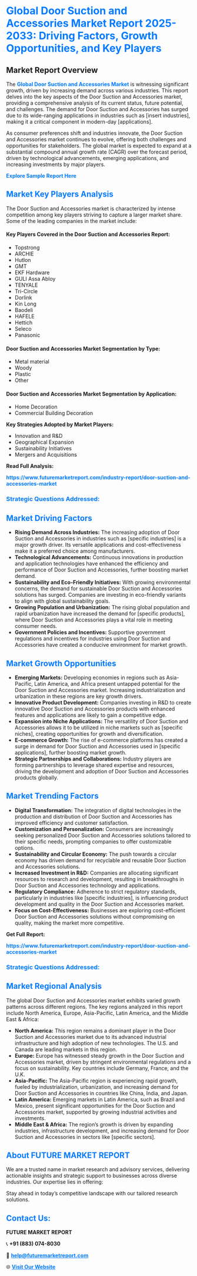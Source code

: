<h1 style="color: #007BFF;">Global Door Suction and Accessories Market Report 2025-2033: Driving Factors, Growth Opportunities, and Key Players</h1>

<section id="overview">
<h2>Market Report Overview</h2>
<p>The <a href="https://www.futuremarketreport.com/industry-report/door-suction-and-accessories-market" style="color: #007BFF; text-decoration: none;"><strong>Global Door Suction and Accessories Market</strong></a> is witnessing significant growth, driven by increasing demand across various industries. This report delves into the key aspects of the Door Suction and Accessories market, providing a comprehensive analysis of its current status, future potential, and challenges. The demand for Door Suction and Accessories has surged due to its wide-ranging applications in industries such as [insert industries], making it a critical component in modern-day [applications].</p>
<p>As consumer preferences shift and industries innovate, the Door Suction and Accessories market continues to evolve, offering both challenges and opportunities for stakeholders. The global market is expected to expand at a substantial compound annual growth rate (CAGR) over the forecast period, driven by technological advancements, emerging applications, and increasing investments by major players.</p>
</section>

<section id="overview">
<p><a href="https://www.futuremarketreport.com/request-sample/reportId=84564" style="color: #007BFF; text-decoration: none;"><strong>Explore Sample Report Here</strong></a></p>
</section>

<section id="key-players">
<h2 style="color: #007BFF;">Market Key Players Analysis</h2>
<p>The Door Suction and Accessories market is characterized by intense competition among key players striving to capture a larger market share. Some of the leading companies in the market include:</p>
<h4>Key Players Covered in the Door Suction and Accessories Report:</h4>
<ul><li>Topstrong</li><li>ARCHIE</li><li>Hutlon</li><li>GMT</li><li>EKF Hardware</li><li>GULI Assa Abloy</li><li>TENYALE</li><li>Tri-Circle</li><li>Dorlink</li><li>Kin Long</li><li>Baodeli</li><li>HAFELE</li><li>Hettich</li><li>Seleco</li><li>Panasonic</li></ul>
<h4>Door Suction and Accessories Market Segmentation by Type:</h4>
<ul><li>Metal material</li><li>Woody</li><li>Plastic</li><li>Other</li></ul>

<h4>Door Suction and Accessories Market Segmentation by Application:</h4>
<ul><li>Home Decoration</li><li>Commercial Building Decoration</li></ul>
<p><strong>Key Strategies Adopted by Market Players:</strong></p>
<ul>
<li>Innovation and R&D</li>
<li>Geographical Expansion</li>
<li>Sustainability Initiatives</li>
<li>Mergers and Acquisitions</li>
</ul>
</section>

<section>
<p><strong>Read Full Analysis: </strong></p><a href="https://www.futuremarketreport.com/industry-report/door-suction-and-accessories-market" style="color: #007BFF; text-decoration: none;"><strong>https://www.futuremarketreport.com/industry-report/door-suction-and-accessories-market</strong></a>
<h3 style="color: #007BFF;">Strategic Questions Addressed:</h3>
</section>

<section id="driving-factors">
<h2 style="color: #007BFF;">Market Driving Factors</h2>
<ul>
<li><strong>Rising Demand Across Industries:</strong> The increasing adoption of Door Suction and Accessories in industries such as [specific industries] is a major growth driver. Its versatile applications and cost-effectiveness make it a preferred choice among manufacturers.</li>
<li><strong>Technological Advancements:</strong> Continuous innovations in production and application technologies have enhanced the efficiency and performance of Door Suction and Accessories, further boosting market demand.</li>
<li><strong>Sustainability and Eco-Friendly Initiatives:</strong> With growing environmental concerns, the demand for sustainable Door Suction and Accessories solutions has surged. Companies are investing in eco-friendly variants to align with global sustainability goals.</li>
<li><strong>Growing Population and Urbanization:</strong> The rising global population and rapid urbanization have increased the demand for [specific products], where Door Suction and Accessories plays a vital role in meeting consumer needs.</li>
<li><strong>Government Policies and Incentives:</strong> Supportive government regulations and incentives for industries using Door Suction and Accessories have created a conducive environment for market growth.</li>
</ul>
</section>

<section id="growth-opportunities">
<h2 style="color: #007BFF;">Market Growth Opportunities</h2>
<ul>
<li><strong>Emerging Markets:</strong> Developing economies in regions such as Asia-Pacific, Latin America, and Africa present untapped potential for the Door Suction and Accessories market. Increasing industrialization and urbanization in these regions are key growth drivers.</li>
<li><strong>Innovative Product Development:</strong> Companies investing in R&D to create innovative Door Suction and Accessories products with enhanced features and applications are likely to gain a competitive edge.</li>
<li><strong>Expansion into Niche Applications:</strong> The versatility of Door Suction and Accessories allows it to be utilized in niche markets such as [specific niches], creating opportunities for growth and diversification.</li>
<li><strong>E-commerce Growth:</strong> The rise of e-commerce platforms has created a surge in demand for Door Suction and Accessories used in [specific applications], further boosting market growth.</li>
<li><strong>Strategic Partnerships and Collaborations:</strong> Industry players are forming partnerships to leverage shared expertise and resources, driving the development and adoption of Door Suction and Accessories products globally.</li>
</ul>
</section>

<section id="trending-factors">
<h2 style="color: #007BFF;">Market Trending Factors</h2>
<ul>
<li><strong>Digital Transformation:</strong> The integration of digital technologies in the production and distribution of Door Suction and Accessories has improved efficiency and customer satisfaction.</li>
<li><strong>Customization and Personalization:</strong> Consumers are increasingly seeking personalized Door Suction and Accessories solutions tailored to their specific needs, prompting companies to offer customizable options.</li>
<li><strong>Sustainability and Circular Economy:</strong> The push towards a circular economy has driven demand for recyclable and reusable Door Suction and Accessories solutions.</li>
<li><strong>Increased Investment in R&D:</strong> Companies are allocating significant resources to research and development, resulting in breakthroughs in Door Suction and Accessories technology and applications.</li>
<li><strong>Regulatory Compliance:</strong> Adherence to strict regulatory standards, particularly in industries like [specific industries], is influencing product development and quality in the Door Suction and Accessories market.</li>
<li><strong>Focus on Cost-Effectiveness:</strong> Businesses are exploring cost-efficient Door Suction and Accessories solutions without compromising on quality, making the market more competitive.</li>
</ul>
</section>

<section>
<p><strong>Get Full Report: </strong></p><a href="https://www.futuremarketreport.com/industry-report/door-suction-and-accessories-market" style="color: #007BFF; text-decoration: none;"><strong>https://www.futuremarketreport.com/industry-report/door-suction-and-accessories-market</strong></a>
<h3 style="color: #007BFF;">Strategic Questions Addressed:</h3>
</section>


<section id="regional-analysis">
<h2 style="color: #007BFF;">Market Regional Analysis</h2>
<p>The global Door Suction and Accessories market exhibits varied growth patterns across different regions. The key regions analyzed in this report include North America, Europe, Asia-Pacific, Latin America, and the Middle East & Africa:</p>
<ul>
<li><strong>North America:</strong> This region remains a dominant player in the Door Suction and Accessories market due to its advanced industrial infrastructure and high adoption of new technologies. The U.S. and Canada are leading markets in this region.</li>
<li><strong>Europe:</strong> Europe has witnessed steady growth in the Door Suction and Accessories market, driven by stringent environmental regulations and a focus on sustainability. Key countries include Germany, France, and the U.K.</li>
<li><strong>Asia-Pacific:</strong> The Asia-Pacific region is experiencing rapid growth, fueled by industrialization, urbanization, and increasing demand for Door Suction and Accessories in countries like China, India, and Japan.</li>
<li><strong>Latin America:</strong> Emerging markets in Latin America, such as Brazil and Mexico, present significant opportunities for the Door Suction and Accessories market, supported by growing industrial activities and investments.</li>
<li><strong>Middle East & Africa:</strong> The region’s growth is driven by expanding industries, infrastructure development, and increasing demand for Door Suction and Accessories in sectors like [specific sectors].</li>
</ul>
</section>

<footer>
<h2 style="color: #007BFF;">About FUTURE MARKET REPORT</h2>
<p>We are a trusted name in market research and advisory services, delivering actionable insights and strategic support to businesses across diverse industries. Our expertise lies in offering:</p>

<p>Stay ahead in today’s competitive landscape with our tailored research solutions.</p>

<h2 style="color: #007BFF;">Contact Us:</h2>
<p><strong>FUTURE MARKET REPORT</strong></p>
<p>📞 <strong>+91 (883) 074-8030</strong></p>
<p>📧 <strong><a href="mailto:help@futuremarketreport.com" style="color: #007BFF;">help@futuremarketreport.com</a></strong></p>
<p>🌐 <strong><a href="https://www.futuremarketreport.com/" style="color: #007BFF;">Visit Our Website</a></strong></p>
</footer>